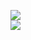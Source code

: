 [![](https://img.shields.io/badge/Made%20With-Github%20Spray-lightgrey.svg?style=for-the-badge&logo=github)](https://github.com/Annihil/github-spray#18325)  
[![](https://i.imgur.com/2DrTn0Z.gif)](https://github.com/Annihil/github-spray)